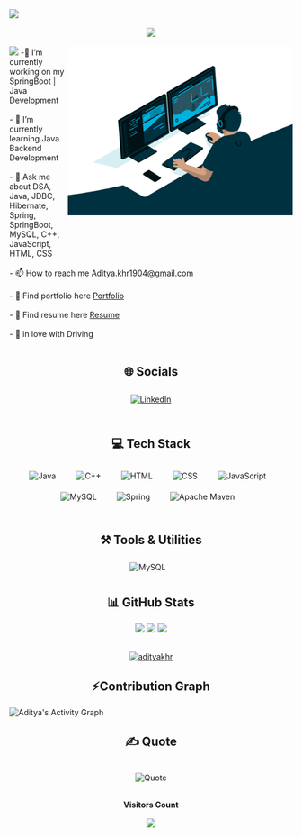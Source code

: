 
<!--
**adityakhr/adityakhr** is a ✨ _special_ ✨ repository because its `README.md` (this file) appears on your GitHub profile.

Here are some ideas to get you started:

- 🔭 I’m currently working on ...
- 🌱 I’m currently learning ...
- 👯 I’m looking to collaborate on ...
- 🤔 I’m looking for help with ...
- 💬 Ask me about ...
- 📫 How to reach me: ...
- 😄 Pronouns: ...
- ⚡ Fun fact: ...#37bcf7
-->
<img src="https://user-images.githubusercontent.com/73097560/115834477-dbab4500-a447-11eb-908a-139a6edaec5c.gif">

<p align="center" color:"teal">
     <a>
<img src="https://readme-typing-svg.demolab.com/?lines=Hello there! This is Aditya Khare ; A Java%20Backend%20Developer &font=Fira%20Code&center=true&width=440&height=45&color=teal&vCenter=true&size=22&pause=1000"></a>
      </p>
      
<img src="https://user-images.githubusercontent.com/73097560/115834477-dbab4500-a447-11eb-908a-139a6edaec5c.gif">

  <img align="right" src="gif/giphy.gif" style="width:400px; height:300px; margin-bottom:50px;">
  -🔭 I’m currently working on my SpringBoot | Java Development<br><br>- 🌱 I’m currently learning Java Backend Development<br><br>- 💬 Ask me about DSA, Java, JDBC, Hibernate, Spring, SpringBoot, MySQL, C++, JavaScript, HTML, CSS<br><br>- 📫 How to reach me <a href="mailto:Aditya.khr1904@gmail.com" >Aditya.khr1904@gmail.com</a><br><br>- 📘 Find portfolio here <a href="https://adityakhr.github.io/">Portfolio</a><br><br>- 📑 Find resume here <a href="https://drive.google.com/file/d/1eYN53SgKZ7bet7Z9TvNZBInMICiZH8p0/view?usp=share_link">Resume</a><br><br>- 🚗 in love with Driving<br><br>


<h2 align="center">🌐 Socials</h2>
<div align="center">  
     <a href="https://linkedin.com/in/aditya-khare-1a254b1b8"><img style="margin: 10px" src="https://img.shields.io/badge/LinkedIn-%230077B5.svg?logo=linkedin&logoColor=white" alt="LinkedIn" height="30" /></a>  
</div>
<br>


 
 <h2 align="center">💻 Tech Stack</h2>
<div align="center">  
     <img style="margin: 10px" src="https://img.shields.io/badge/java-%23ED8B00.svg?style=flat&logo=java&logoColor=white" alt="Java" height="30" />
        &nbsp;&nbsp;
     <img style="margin: 10px" src="https://img.shields.io/badge/c++-%2300599C.svg?style=flat&logo=c%2B%2B&logoColor=white" alt="C++" height="30"/>
        &nbsp;&nbsp;
     <img style="margin: 10px" src="https://img.shields.io/badge/html5-%23E34F26.svg?style=flat&logo=html5&logoColor=white" alt="HTML" height="30"/>
        &nbsp;&nbsp;
     <img style="margin: 10px" src="https://img.shields.io/badge/css3-%231572B6.svg?style=flat&logo=css3&logoColor=white" alt="CSS" height="30"/>
        &nbsp;&nbsp;
     <img style="margin: 10px" src="https://img.shields.io/badge/javascript-%23323330.svg?style=flat&logo=javascript&logoColor=%23F7DF1E" alt="JavaScript" height="30"/>
        &nbsp;&nbsp;
     <img style="margin: 10px" src="https://img.shields.io/badge/mysql-%2300f.svg?style=flat&logo=mysql&logoColor=white" alt="MySQL" height="30"/>
        &nbsp;&nbsp;
     <img style="margin: 10px" src="https://img.shields.io/badge/spring-%236DB33F.svg?style=for-the-badge&logo=spring&logoColor=white" alt="Spring" height="30"/>
        &nbsp;&nbsp;
     <img style="margin: 10px" src="https://img.shields.io/badge/Apache%20Maven-C71A36?style=for-the-badge&logo=Apache%20Maven&logoColor=white" alt="Apache Maven" height="30"/>
        &nbsp;&nbsp;
</div>
<br>

<h2 align="center">⚒️ Tools & Utilities</h2>
<div align="center">
   <img style="margin: 10px" src="https://img.shields.io/badge/mysql-%2300f.svg?style=flat&logo=mysql&logoColor=white" alt="MySQL" height="35"/>
        &nbsp;&nbsp;  
</div>


<h2 align="center">📊 GitHub Stats</h2>
<div align="center">

<img style="width:320px;" src="https://github-readme-streak-stats.herokuapp.com/?user=adityakhr&theme=dark&hide_border=false" />

<img style="width:190px;" src="https://github-readme-stats.vercel.app/api/top-langs/?username=adityakhr&theme=dark&hide_border=false&include_all_commits=false&count_private=true&layout=compact" />

<img style="width:300px;" src="https://github-readme-stats.vercel.app/api?username=adityakhr&theme=dark&hide_border=false&include_all_commits=false&count_private=true" />

</div>
<br>
<p align="center"> <a href="https://github.com/ryo-ma/github-profile-trophy"><img src="https://github-profile-trophy.vercel.app/?username=adityakhr" alt="adityakhr" /></a> </p>


<h2 align="center">⚡Contribution Graph</h2>
  <a><img alt="Aditya's Activity Graph" src="https://github-readme-activity-graph.vercel.app/graph?username=adityakhr&theme=react-dark" /></a>

<br> 
 <h2 align="center"> ✍️ Quote</h2>
 <br>
 <div align="center">
      <a><img  style="text-align: center;"alt="Quote" src="https://quotes-github-readme.vercel.app/api?type=horizontal&theme=merko" /></a>
 </div>
<br>
<div align="center">
<p align="centre"><b>Visitors Count</b></p>  
<p align="center"><img align="center" src="https://profile-counter.glitch.me/{adityakhr}/count.svg" /></p> 
</div>
